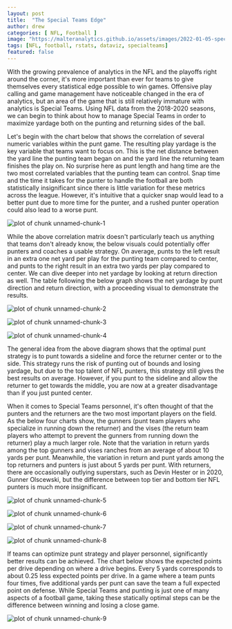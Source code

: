 ```yaml
---
layout: post
title:  "The Special Teams Edge"
author: drew
categories: [ NFL, Football ]
image: "https://malteranalytics.github.io/assets/images/2022-01-05-special-teams/image10.png"
tags: [NFL, football, rstats, dataviz, specialteams]
featured: false
---
```




With the growing prevalence of analytics in the NFL and the playoffs right around the corner, it's more important than ever for teams to give themselves every statistical edge possible to win games.  Offensive play calling and game management have noticeable changed in the era of analytics, but an area of the game that is still relatively immature with analytics is Special Teams.  Using NFL data from the 2018-2020 seasons, we can begin to think about how to manage Special Teams in order to maximize yardage both on the punting and returning sides of the ball.


Let's begin with the chart below that shows the correlation of several numeric variables within the punt game.  The resulting play yardage is the key variable that teams want to focus on.  This is the net distance between the yard line the punting team began on and the yard line the returning team finishes the play on.  No surprise here as punt length and hang time are the two most correlated variables that the punting team can control.  Snap time and the time it takes for the punter to handle the football are both statistically insignificant since there is little variation for these metrics across the league.  However, it's intuitive that a quicker snap would lead to a better punt due to more time for the punter, and a rushed punter operation could also lead to a worse punt.   



  
  

![plot of chunk unnamed-chunk-1](/assets/images/2022-01-05-special-teams/image1.png) 



While the above correlation matrix doesn't particularly teach us anything that teams don't already know, the below visuals could potentially offer punters and coaches a usable strategy.  On average, punts to the left result in an extra one net yard per play for the punting team compared to center, and punts to the right result in an extra two yards per play compared to center.  We can dive deeper into net yardage by looking at return direction as well.  The table following the below graph shows the net yardage by punt direction and return direction, with a proceeding visual to demonstrate the results.  




![plot of chunk unnamed-chunk-2](/assets/images/2022-01-05-special-teams/image2.png) 


![plot of chunk unnamed-chunk-3](/assets/images/2022-01-05-special-teams/image3.png) 


![plot of chunk unnamed-chunk-4](/assets/images/2022-01-05-special-teams/image4.png) 





The general idea from the above diagram shows that the optimal punt strategy is to punt towards a sideline and force the returner center or to the side.  This strategy runs the risk of punting out of bounds and losing yardage, but due to the top talent of NFL punters, this strategy still gives the best results on average. However, if you punt to the sideline and allow the returner to get towards the middle, you are now at a greater disadvantage than if you just punted center.  

When it comes to Special Teams personnel, it's often thought of that the punters and the returners are the two most important players on the field.  As the below four charts show, the gunners (punt team players who specialize in running down the returner) and the vises (the return team players who attempt to prevent the gunners from running down the returner) play a much larger role.  Note that the variation in return yards among the top gunners and vises ranches from an average of about 10 yards per punt.  Meanwhile, the variation in return and punt yards among the top returners and punters is just about 5 yards per punt.   With returners, there are occasionally outlying superstars, such as Devin Hester or in 2020, Gunner Olscewski, but the difference between top tier and bottom tier NFL punters is much more insignificant. 








![plot of chunk unnamed-chunk-5](/assets/images/2022-01-05-special-teams/image5.png) 


![plot of chunk unnamed-chunk-6](/assets/images/2022-01-05-special-teams/image6.png) 


![plot of chunk unnamed-chunk-7](/assets/images/2022-01-05-special-teams/image7.png) 


![plot of chunk unnamed-chunk-8](/assets/images/2022-01-05-special-teams/image8.png) 






If teams can optimize punt strategy and player personnel, significantly better results can be achieved.  The chart below shows the expected points per drive depending on where a drive begins.  Every 5 yards corresponds to about 0.25 less expected points per drive.  In a game where a team punts four times, five additional yards per punt can save the team a full expected point on defense.  While Special Teams and punting is just one of many aspects of a football game, taking these statically optimal steps can be the difference between winning and losing a close game.



![plot of chunk unnamed-chunk-9](/assets/images/2022-01-05-special-teams/image9.png) 